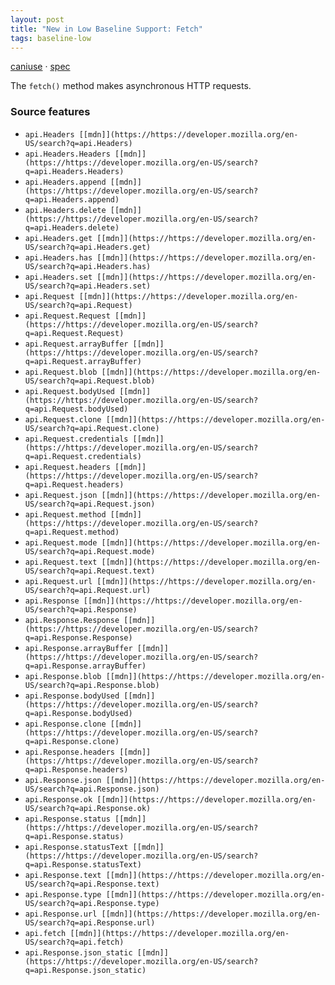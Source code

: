 ```yaml
---
layout: post
title: "New in Low Baseline Support: Fetch"
tags: baseline-low
---
```


[caniuse](https://caniuse.com/?search=fetch) · [spec](https://fetch.spec.whatwg.org/)

The `fetch()` method makes asynchronous HTTP requests.

### Source features

- ``api.Headers [[mdn]](https://https://developer.mozilla.org/en-US/search?q=api.Headers)``
- ``api.Headers.Headers [[mdn]](https://https://developer.mozilla.org/en-US/search?q=api.Headers.Headers)``
- ``api.Headers.append [[mdn]](https://https://developer.mozilla.org/en-US/search?q=api.Headers.append)``
- ``api.Headers.delete [[mdn]](https://https://developer.mozilla.org/en-US/search?q=api.Headers.delete)``
- ``api.Headers.get [[mdn]](https://https://developer.mozilla.org/en-US/search?q=api.Headers.get)``
- ``api.Headers.has [[mdn]](https://https://developer.mozilla.org/en-US/search?q=api.Headers.has)``
- ``api.Headers.set [[mdn]](https://https://developer.mozilla.org/en-US/search?q=api.Headers.set)``
- ``api.Request [[mdn]](https://https://developer.mozilla.org/en-US/search?q=api.Request)``
- ``api.Request.Request [[mdn]](https://https://developer.mozilla.org/en-US/search?q=api.Request.Request)``
- ``api.Request.arrayBuffer [[mdn]](https://https://developer.mozilla.org/en-US/search?q=api.Request.arrayBuffer)``
- ``api.Request.blob [[mdn]](https://https://developer.mozilla.org/en-US/search?q=api.Request.blob)``
- ``api.Request.bodyUsed [[mdn]](https://https://developer.mozilla.org/en-US/search?q=api.Request.bodyUsed)``
- ``api.Request.clone [[mdn]](https://https://developer.mozilla.org/en-US/search?q=api.Request.clone)``
- ``api.Request.credentials [[mdn]](https://https://developer.mozilla.org/en-US/search?q=api.Request.credentials)``
- ``api.Request.headers [[mdn]](https://https://developer.mozilla.org/en-US/search?q=api.Request.headers)``
- ``api.Request.json [[mdn]](https://https://developer.mozilla.org/en-US/search?q=api.Request.json)``
- ``api.Request.method [[mdn]](https://https://developer.mozilla.org/en-US/search?q=api.Request.method)``
- ``api.Request.mode [[mdn]](https://https://developer.mozilla.org/en-US/search?q=api.Request.mode)``
- ``api.Request.text [[mdn]](https://https://developer.mozilla.org/en-US/search?q=api.Request.text)``
- ``api.Request.url [[mdn]](https://https://developer.mozilla.org/en-US/search?q=api.Request.url)``
- ``api.Response [[mdn]](https://https://developer.mozilla.org/en-US/search?q=api.Response)``
- ``api.Response.Response [[mdn]](https://https://developer.mozilla.org/en-US/search?q=api.Response.Response)``
- ``api.Response.arrayBuffer [[mdn]](https://https://developer.mozilla.org/en-US/search?q=api.Response.arrayBuffer)``
- ``api.Response.blob [[mdn]](https://https://developer.mozilla.org/en-US/search?q=api.Response.blob)``
- ``api.Response.bodyUsed [[mdn]](https://https://developer.mozilla.org/en-US/search?q=api.Response.bodyUsed)``
- ``api.Response.clone [[mdn]](https://https://developer.mozilla.org/en-US/search?q=api.Response.clone)``
- ``api.Response.headers [[mdn]](https://https://developer.mozilla.org/en-US/search?q=api.Response.headers)``
- ``api.Response.json [[mdn]](https://https://developer.mozilla.org/en-US/search?q=api.Response.json)``
- ``api.Response.ok [[mdn]](https://https://developer.mozilla.org/en-US/search?q=api.Response.ok)``
- ``api.Response.status [[mdn]](https://https://developer.mozilla.org/en-US/search?q=api.Response.status)``
- ``api.Response.statusText [[mdn]](https://https://developer.mozilla.org/en-US/search?q=api.Response.statusText)``
- ``api.Response.text [[mdn]](https://https://developer.mozilla.org/en-US/search?q=api.Response.text)``
- ``api.Response.type [[mdn]](https://https://developer.mozilla.org/en-US/search?q=api.Response.type)``
- ``api.Response.url [[mdn]](https://https://developer.mozilla.org/en-US/search?q=api.Response.url)``
- ``api.fetch [[mdn]](https://https://developer.mozilla.org/en-US/search?q=api.fetch)``
- ``api.Response.json_static [[mdn]](https://https://developer.mozilla.org/en-US/search?q=api.Response.json_static)``
